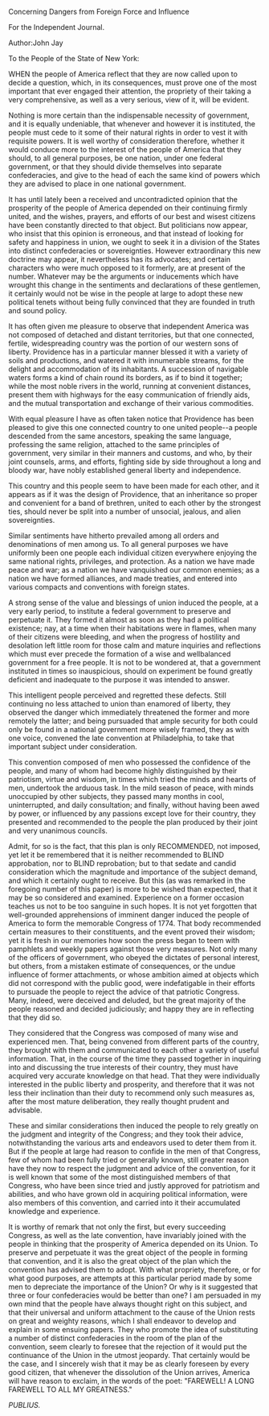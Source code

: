 Concerning Dangers from Foreign Force and Influence

For the Independent Journal.

Author:John Jay

To the People of the State of New York:

WHEN the people of America reflect that they are now called upon to decide a question, which, in its consequences, must prove one of the most important that ever engaged their attention, the propriety of their taking a very comprehensive, as well as a very serious, view of it, will be evident.

Nothing is more certain than the indispensable necessity of government, and it is equally undeniable, that whenever and however it is instituted, the people must cede to it some of their natural rights in order to vest it with requisite powers. It is well worthy of consideration therefore, whether it would conduce more to the interest of the people of America that they should, to all general purposes, be one nation, under one federal government, or that they should divide themselves into separate confederacies, and give to the head of each the same kind of powers which they are advised to place in one national government.

It has until lately been a received and uncontradicted opinion that the prosperity of the people of America depended on their continuing firmly united, and the wishes, prayers, and efforts of our best and wisest citizens have been constantly directed to that object. But politicians now appear, who insist that this opinion is erroneous, and that instead of looking for safety and happiness in union, we ought to seek it in a division of the States into distinct confederacies or sovereignties. However extraordinary this new doctrine may appear, it nevertheless has its advocates; and certain characters who were much opposed to it formerly, are at present of the number. Whatever may be the arguments or inducements which have wrought this change in the sentiments and declarations of these gentlemen, it certainly would not be wise in the people at large to adopt these new political tenets without being fully convinced that they are founded in truth and sound policy.

It has often given me pleasure to observe that independent America was not composed of detached and distant territories, but that one connected, fertile, widespreading country was the portion of our western sons of liberty. Providence has in a particular manner blessed it with a variety of soils and productions, and watered it with innumerable streams, for the delight and accommodation of its inhabitants. A succession of navigable waters forms a kind of chain round its borders, as if to bind it together; while the most noble rivers in the world, running at convenient distances, present them with highways for the easy communication of friendly aids, and the mutual transportation and exchange of their various commodities.

With equal pleasure I have as often taken notice that Providence has been pleased to give this one connected country to one united people--a people descended from the same ancestors, speaking the same language, professing the same religion, attached to the same principles of government, very similar in their manners and customs, and who, by their joint counsels, arms, and efforts, fighting side by side throughout a long and bloody war, have nobly established general liberty and independence.

This country and this people seem to have been made for each other, and it appears as if it was the design of Providence, that an inheritance so proper and convenient for a band of brethren, united to each other by the strongest ties, should never be split into a number of unsocial, jealous, and alien sovereignties.

Similar sentiments have hitherto prevailed among all orders and denominations of men among us. To all general purposes we have uniformly been one people each individual citizen everywhere enjoying the same national rights, privileges, and protection. As a nation we have made peace and war; as a nation we have vanquished our common enemies; as a nation we have formed alliances, and made treaties, and entered into various compacts and conventions with foreign states.

A strong sense of the value and blessings of union induced the people, at a very early period, to institute a federal government to preserve and perpetuate it. They formed it almost as soon as they had a political existence; nay, at a time when their habitations were in flames, when many of their citizens were bleeding, and when the progress of hostility and desolation left little room for those calm and mature inquiries and reflections which must ever precede the formation of a wise and wellbalanced government for a free people. It is not to be wondered at, that a government instituted in times so inauspicious, should on experiment be found greatly deficient and inadequate to the purpose it was intended to answer.

This intelligent people perceived and regretted these defects. Still continuing no less attached to union than enamored of liberty, they observed the danger which immediately threatened the former and more remotely the latter; and being pursuaded that ample security for both could only be found in a national government more wisely framed, they as with one voice, convened the late convention at Philadelphia, to take that important subject under consideration.

This convention composed of men who possessed the confidence of the people, and many of whom had become highly distinguished by their patriotism, virtue and wisdom, in times which tried the minds and hearts of men, undertook the arduous task. In the mild season of peace, with minds unoccupied by other subjects, they passed many months in cool, uninterrupted, and daily consultation; and finally, without having been awed by power, or influenced by any passions except love for their country, they presented and recommended to the people the plan produced by their joint and very unanimous councils.

Admit, for so is the fact, that this plan is only RECOMMENDED, not imposed, yet let it be remembered that it is neither recommended to BLIND approbation, nor to BLIND reprobation; but to that sedate and candid consideration which the magnitude and importance of the subject demand, and which it certainly ought to receive. But this \(as was remarked in the foregoing number of this paper\) is more to be wished than expected, that it may be so considered and examined. Experience on a former occasion teaches us not to be too sanguine in such hopes. It is not yet forgotten that well-grounded apprehensions of imminent danger induced the people of America to form the memorable Congress of 1774. That body recommended certain measures to their constituents, and the event proved their wisdom; yet it is fresh in our memories how soon the press began to teem with pamphlets and weekly papers against those very measures. Not only many of the officers of government, who obeyed the dictates of personal interest, but others, from a mistaken estimate of consequences, or the undue influence of former attachments, or whose ambition aimed at objects which did not correspond with the public good, were indefatigable in their efforts to pursuade the people to reject the advice of that patriotic Congress. Many, indeed, were deceived and deluded, but the great majority of the people reasoned and decided judiciously; and happy they are in reflecting that they did so.

They considered that the Congress was composed of many wise and experienced men. That, being convened from different parts of the country, they brought with them and communicated to each other a variety of useful information. That, in the course of the time they passed together in inquiring into and discussing the true interests of their country, they must have acquired very accurate knowledge on that head. That they were individually interested in the public liberty and prosperity, and therefore that it was not less their inclination than their duty to recommend only such measures as, after the most mature deliberation, they really thought prudent and advisable.

These and similar considerations then induced the people to rely greatly on the judgment and integrity of the Congress; and they took their advice, notwithstanding the various arts and endeavors used to deter them from it. But if the people at large had reason to confide in the men of that Congress, few of whom had been fully tried or generally known, still greater reason have they now to respect the judgment and advice of the convention, for it is well known that some of the most distinguished members of that Congress, who have been since tried and justly approved for patriotism and abilities, and who have grown old in acquiring political information, were also members of this convention, and carried into it their accumulated knowledge and experience.

It is worthy of remark that not only the first, but every succeeding Congress, as well as the late convention, have invariably joined with the people in thinking that the prosperity of America depended on its Union. To preserve and perpetuate it was the great object of the people in forming that convention, and it is also the great object of the plan which the convention has advised them to adopt. With what propriety, therefore, or for what good purposes, are attempts at this particular period made by some men to depreciate the importance of the Union? Or why is it suggested that three or four confederacies would be better than one? I am persuaded in my own mind that the people have always thought right on this subject, and that their universal and uniform attachment to the cause of the Union rests on great and weighty reasons, which I shall endeavor to develop and explain in some ensuing papers. They who promote the idea of substituting a number of distinct confederacies in the room of the plan of the convention, seem clearly to foresee that the rejection of it would put the continuance of the Union in the utmost jeopardy. That certainly would be the case, and I sincerely wish that it may be as clearly foreseen by every good citizen, that whenever the dissolution of the Union arrives, America will have reason to exclaim, in the words of the poet: "FAREWELL! A LONG FAREWELL TO ALL MY GREATNESS."

_PUBLIUS._

